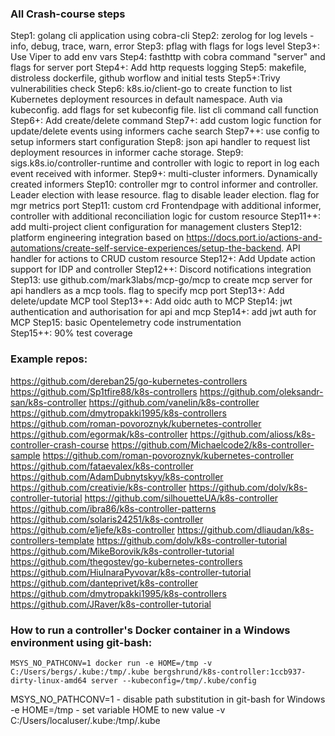 ### All Crash-course steps

Step1: golang cli application using cobra-cli
Step2: zerolog for log levels - info, debug, trace, warn, error
Step3: pflag with flags for logs level
Step3+: Use Viper to add env vars
Step4: fasthttp with cobra command "server" and flags for server port
Step4+: Add http requests logging
Step5: makefile, distroless dockerfile, github worflow and initial tests
Step5+:Trivy vulnerabilities check
Step6: k8s.io/client-go to create function to list Kubernetes deployment resources in default namespace. Auth via kubeconfig. add flags for set kubeconfig file. list cli command call function
Step6+: Add create/delete command
Step7+: add custom logic function for update/delete events using informers cache search
Step7++: use config to setup informers start configuration
Step8: json api handler to request list deployment resources in informer cache storage.
Step9: sigs.k8s.io/controller-runtime and controller with logic to report in log each event received with informer.
Step9+: multi-cluster informers. Dynamically created informers
Step10: controller mgr to control informer and controller. Leader election with lease resource. flag to disable leader election. flag for mgr metrics port
Step11: custom crd Frontendpage with additional informer, controller with additional reconciliation logic for custom resource
Step11++: add multi-project client configuration for management clusters
Step12: platform engineering integration based on https://docs.port.io/actions-and-automations/create-self-service-experiences/setup-the-backend. API handler for actions to CRUD custom resource
Step12+: Add Update action support for IDP and controller
Step12++: Discord notifications integration
Step13: use github.com/mark3labs/mcp-go/mcp to create mcp server for api handlers as a mcp tools. flag to specify mcp port
Step13+: Add delete/update MCP tool
Step13++: Add oidc auth to MCP
Step14: jwt authentication and authorisation for api and mcp
Step14+: add jwt auth for MCP
Step15: basic Opentelemetry code instrumentation    
Step15++: 90% test coverage

### Example repos:

https://github.com/dereban25/go-kubernetes-controllers
https://github.com/Sp1tfire88/k8s-controllers
https://github.com/oleksandr-san/k8s-controller
https://github.com/vanelin/k8s-controller
https://github.com/dmytropakki1995/k8s-controllers
https://github.com/roman-povoroznyk/kubernetes-controller
https://github.com/egormak/k8s-controller
https://github.com/alioss/k8s-controller-crash-course
https://github.com/Michaelcode2/k8s-controller-sample
https://github.com/roman-povoroznyk/kubernetes-controller
https://github.com/fataevalex/k8s-controller
https://github.com/AdamDubnytskyy/k8s-controller
https://github.com/creativie/k8s-controller
https://github.com/dolv/k8s-controller-tutorial
https://github.com/silhouetteUA/k8s-controller
https://github.com/ibra86/k8s-controller-patterns
https://github.com/solaris24251/k8s-controller
https://github.com/e1jefe/k8s-controller
https://github.com/dliaudan/k8s-controllers-template
https://github.com/dolv/k8s-controller-tutorial
https://github.com/MikeBorovik/k8s-controller-tutorial
https://github.com/thegostev/go-kubernetes-controllers
https://github.com/HiulnaraPyvovar/k8s-controller-tutorial
https://github.com/danteprivet/k8s-controller
https://github.com/dmytropakki1995/k8s-controllers
https://github.com/JRaver/k8s-controller-tutorial 

### How to run a controller's Docker container in a Windows environment using git-bash:

```MSYS_NO_PATHCONV=1 docker run -e HOME=/tmp -v C:/Users/bergs/.kube:/tmp/.kube bergshrund/k8s-controller:1ccb937-dirty-linux-amd64 server --kubeconfig=/tmp/.kube/config```

MSYS_NO_PATHCONV=1 - disable path substitution in git-bash for Windows
-e HOME=/tmp - set variable HOME to new value 
-v C:/Users/localuser/.kube:/tmp/.kube